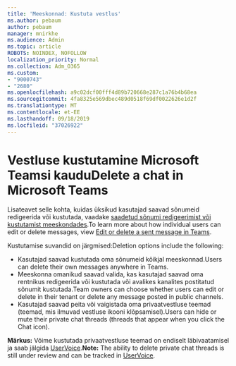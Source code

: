 ```yaml
---
title: 'Meeskonnad: Kustuta vestlus'
ms.author: pebaum
author: pebaum
manager: mnirkhe
ms.audience: Admin
ms.topic: article
ROBOTS: NOINDEX, NOFOLLOW
localization_priority: Normal
ms.collection: Adm_O365
ms.custom:
- "9000743"
- "2680"
ms.openlocfilehash: a9c02dcf00fff4d89b720668e287c1a76b4b68ea
ms.sourcegitcommit: 4fa8325e569dbec489d0518f69df0022626e1d2f
ms.translationtype: MT
ms.contentlocale: et-EE
ms.lasthandoff: 09/18/2019
ms.locfileid: "37026922"
---
```

# <a name="delete-a-chat-in-microsoft-teams"></a><span data-ttu-id="0fc43-102">Vestluse kustutamine Microsoft Teamsi kaudu</span><span class="sxs-lookup"><span data-stu-id="0fc43-102">Delete a chat in Microsoft Teams</span></span>

<span data-ttu-id="0fc43-103">Lisateavet selle kohta, kuidas üksikud kasutajad saavad sõnumeid redigeerida või kustutada, vaadake [saadetud sõnumi redigeerimist või kustutamist meeskondades](https://support.office.com/article/5f1fe604-a900-4a07-b8b7-8cf70ed6b263).</span><span class="sxs-lookup"><span data-stu-id="0fc43-103">To learn more about how individual users can edit or delete messages, view [Edit or delete a sent message in Teams](https://support.office.com/article/5f1fe604-a900-4a07-b8b7-8cf70ed6b263).</span></span> 

<span data-ttu-id="0fc43-104">Kustutamise suvandid on järgmised:</span><span class="sxs-lookup"><span data-stu-id="0fc43-104">Deletion options include the following:</span></span>

- <span data-ttu-id="0fc43-105">Kasutajad saavad kustutada oma sõnumeid kõikjal meeskonnad.</span><span class="sxs-lookup"><span data-stu-id="0fc43-105">Users can delete their own messages anywhere in Teams.</span></span>
- <span data-ttu-id="0fc43-106">Meeskonna omanikud saavad valida, kas kasutajad saavad oma rentnikus redigeerida või kustutada või avalikes kanalites postitatud sõnumit kustutada.</span><span class="sxs-lookup"><span data-stu-id="0fc43-106">Team owners can choose whether users can edit or delete in their tenant or delete any message posted in public channels.</span></span>
- <span data-ttu-id="0fc43-107">Kasutajad saavad peita või vaigistada oma privaatvestluse teemad (teemad, mis ilmuvad vestluse ikooni klõpsamisel).</span><span class="sxs-lookup"><span data-stu-id="0fc43-107">Users can hide or mute their private chat threads (threads that appear when you click the Chat icon).</span></span>

<span data-ttu-id="0fc43-108">**Märkus:** Võime kustutada privaatvestluse teemad on endiselt läbivaatamisel ja saab jälgida [UserVoice](https://microsoftteams.uservoice.com/forums/555103-public/suggestions/33535006-delete-private-chat-threads).</span><span class="sxs-lookup"><span data-stu-id="0fc43-108">**Note:** The ability to delete private chat threads is still under review and can be tracked in [UserVoice](https://microsoftteams.uservoice.com/forums/555103-public/suggestions/33535006-delete-private-chat-threads).</span></span> 